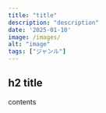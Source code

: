 ```yaml
---
title: "title"
description: "description"
date: '2025-01-10'
image: /images/
alt: "image"
tags: ["ジャンル"]
---
```


## h2 title

contents
